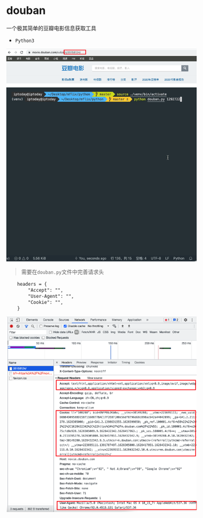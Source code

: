 # douban
一个极其简单的豆瓣电影信息获取工具

- `Python3`

![douban](./douban.png)
![Kap](./Kap.gif)

> 需要在`douban.py`文件中完善请求头
 
        headers = {
            "Accept": "",
            "User-Agent": "",
            "Cookie": "",
        }

![header](./header.png)
